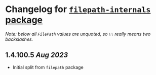 # Changelog for [`filepath-internals` package](http://hackage.haskell.org/package/filepath-internals)

_Note: below all `FilePath` values are unquoted, so `\\` really means two backslashes._

## 1.4.100.5 *Aug 2023*

* Initial split from `filepath` package

